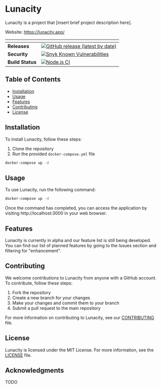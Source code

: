 # Lunacity

Lunacity is a project that [insert brief project description here].

Website: https://lunacity.app/

| <!-- -->         | <!-- -->                                                                                                                                                        |
| ---------------- | --------------------------------------------------------------------------------------------------------------------------------------------------------------- |
| **Releases**     | [![GitHub release (latest by date)](https://img.shields.io/github/v/release/ImLunaHey/Lunacity?logo=GitHub)](https://github.com/ImLunaHey/Lunacity/releases)    |
| **Security**     | [![Snyk Known Vulnerabilities](https://snyk.io/test/github/ImLunaHey/LunaCity/badge.svg)](https://snyk.io/test/github/ImLunaHey/LunaCity)                       |
| **Build Status** | [![Node.js CI](https://github.com/ImLunaHey/lunacity/actions/workflows/test.yaml/badge.svg)](https://github.com/ImLunaHey/lunacity/actions/workflows/test.yaml) |

## Table of Contents

- [Installation](#installation)
- [Usage](#usage)
- [Features](#features)
- [Contributing](#contributing)
- [License](#license)

## Installation

To install Lunacity, follow these steps:

1. Clone the repository
2. Run the provided `docker-compose.yml` file

```sh
docker-compose up -d
```

## Usage

To use Lunacity, run the following command:

```sh
docker-compose up -d
```

Once the command has completed, you can access the application by visiting http://localhost:3000 in your web browser.

## Features

Lunacity is currently in alpha and our feature list is still being developed. You can find our list of planned features by going to the Issues section and filtering for "enhancement".

## Contributing

We welcome contributions to Lunacity from anyone with a GitHub account. To contribute, follow these steps:

1. Fork the repository
2. Create a new branch for your changes
3. Make your changes and commit them to your branch
4. Submit a pull request to the main repository

For more information on contributing to Lunacity, see our [CONTRIBUTING](/CONTRIBUTING.md) file.

## License

Lunacity is licensed under the MIT License. For more information, see the [LICENSE](/LICENSE) file.

## Acknowledgments

TODO
